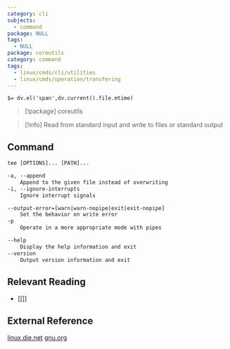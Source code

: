 ```yaml
---
category: cli
subjects:
  - command
package: NULL
tags:
  - NULL
package: coreutils
category: command
tags:
  - linux/cmds/cli/utilities
  - linux/cmds/operation/transfering
---
```


`$= dv.el('span',dv.current().file.mtime)`
> [!package] coreutils

> [!info] Read from standard input and write to files or standard output

## Command
```txt
tee [OPTIONS]... [PATH]...

-a, --append
	Append to the given file instead of overwriting
-i, --ignore-interrupts
	Ignore interrupt signals

--output-error=[warn|warn-nopipe|exit|exit-nopipe]
	Set the behavior on write error
-p
	Operate in a more appropriate mode with pipes

--help
	Display the help information and exit 
--version
	Output version information and exit
```

## Relevant Reading
- [[]]

## External Reference
[linux.die.net](https://linux.die.net/man/1/tee)
[gnu.org](https://www.gnu.org/software/coreutils/manual/html_node/tee-invocation.html#tee-invocation)
